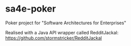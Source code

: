 # sa4e-poker
Poker project for "Software Architectures for Enterprises"

Realised with a Java API wrapper called RedditJackal: https://github.com/stormstricker/RedditJackal
